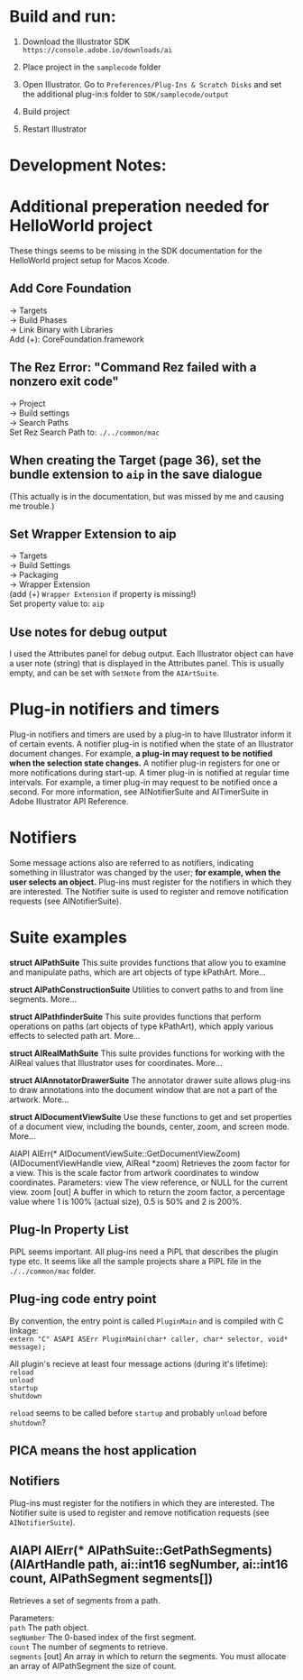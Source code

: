 # Build and run:
1. Download the Illustrator SDK  
`https://console.adobe.io/downloads/ai`

2. Place project in the `samplecode` folder

3. Open Illustrator. Go to `Preferences/Plug-Ins & Scratch Disks` and set the additional plug-in:s folder to `SDK/samplecode/output`

4. Build project

5. Restart Illustrator

# Development Notes:

# Additional preperation needed for HelloWorld project

These things seems to be missing in the SDK documentation for the HelloWorld project setup for Macos Xcode.

## Add Core Foundation
-> Targets  
-> Build Phases  
-> Link Binary with Libraries  
Add (+): CoreFoundation.framework

## The Rez Error: "Command Rez failed with a nonzero exit code"
-> Project  
-> Build settings  
-> Search Paths  
Set Rez Search Path to: `./../common/mac`

## When creating the Target (page 36), set the bundle extension to `aip` in the save dialogue  
(This actually is in the documentation, but was missed by me and causing me trouble.)
## Set Wrapper Extension to aip
-> Targets  
-> Build Settings  
-> Packaging  
-> Wrapper Extension  
(add (+) `Wrapper Extension` if property is missing!)  
Set property value to: `aip`

## Use notes for debug output
I used the Attributes panel for debug output. Each Illustrator object can have a user note (string) that is displayed in the Attributes panel. This is usually empty, and can be set with `SetNote` from the `AIArtSuite`.

# Plug-in notifiers and timers
Plug-in notifiers and timers are used by a plug-in to have Illustrator inform it of certain events.
A notifier plug-in is notified when the state of an Illustrator document changes. For example, **a plug-in may request to be notified when the selection state changes.** A notifier plug-in registers for one or more notifications during start-up.
A timer plug-in is notified at regular time intervals. For example, a timer plug-in may request to be notified
once a second.
For more information, see AINotifierSuite and AITimerSuite in Adobe Illustrator API Reference.

# Notifiers
Some message actions also are referred to as notifiers, indicating something in Illustrator was changed by the user; **for example, when the user selects an object.**
Plug-ins must register for the notifiers in which they are interested. The Notifier suite is used to register and remove notification requests (see AINotifierSuite).

# Suite examples

**struct AIPathSuite**
This suite provides functions that allow you to examine and manipulate paths, which are art objects of type kPathArt. More...

**struct AIPathConstructionSuite**
Utilities to convert paths to and from line segments. More...

**struct AIPathfinderSuite**
This suite provides functions that perform operations on paths (art objects of type kPathArt), which apply various effects to selected path art. More...

**struct AIRealMathSuite**
This suite provides functions for working with the AIReal values that Illustrator uses for coordinates. More...

**struct AIAnnotatorDrawerSuite**
The annotator drawer suite allows plug-ins to draw annotations into the document window that are not a part of the artwork. More...

**struct AIDocumentViewSuite**
Use these functions to get and set properties of a document view, including the bounds, center, zoom, and screen mode. More...

AIAPI AIErr(* AIDocumentViewSuite::GetDocumentViewZoom)(AIDocumentViewHandle view, AIReal *zoom)
Retrieves the zoom factor for a view.
This is the scale factor from artwork coordinates to window coordinates.
Parameters:
view 	The view reference, or NULL for the current view.
zoom 	[out] A buffer in which to return the zoom factor, a percentage value where 1 is 100% (actual size), 0.5 is 50% and 2 is 200%.  

## Plug-In Property List
PiPL seems important. All plug-ins need a PiPL that describes the plugin type etc.
It seems like all the sample projects share a PiPL file in the `./../common/mac` folder.

## Plug-ing code entry point
By convention, the entry point is called `PluginMain` and is compiled with C linkage:  
`extern "C" ASAPI ASErr PluginMain(char* caller, char* selector, void* message);`

All plugin's recieve at least four message actions (during it's lifetime):  
`reload`  
`unload`  
`startup`  
`shutdown`  

`reload` seems to be called before `startup`
and probably `unload` before `shutdown`?

## PICA means the host application  

## Notifiers
Plug-ins must register for the notifiers in which they are interested. The Notifier suite is used to register and remove notification requests (see `AINotifierSuite`).


## AIAPI AIErr(* AIPathSuite::GetPathSegments)(AIArtHandle path, ai::int16 segNumber, ai::int16 count, AIPathSegment segments[])
Retrieves a set of segments from a path.

Parameters:  
`path` 	The path object.  
`segNumber` 	The 0-based index of the first segment.  
`count` 	The number of segments to retrieve.  
`segments` 	[out] An array in which to return the segments. You must allocate an array of AIPathSegment the size of count.  

